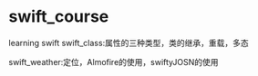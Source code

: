 # swift_course
learning swift
swift_class:属性的三种类型，类的继承，重载，多态

swift_weather:定位，Almofire的使用，swiftyJOSN的使用
